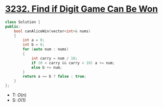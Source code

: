 # [3232\. Find if Digit Game Can Be Won](https://leetcode.com/problems/find-if-digit-game-can-be-won/)

```cpp
class Solution {
public:
    bool canAliceWin(vector<int>& nums)
    {
        int a = 0;
        int b = 0;
        for (auto num : nums)
        {
            int carry = num / 10;
            if (0 < carry && carry < 10) a += num;
            else b += num;
        }
        return a == b ? false : true;
    }
};
```

- T: $O(n)$
- S: $O(1)$
